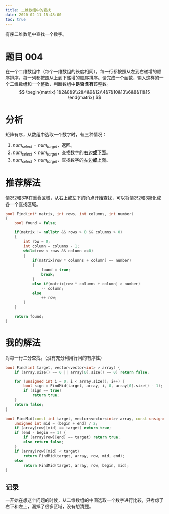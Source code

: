 ```yaml
---
title: 二维数组中的查找
date: 2020-02-11 15:48:00
toc: true
---
```

有序二维数组中查找一个数字。<!--more-->

# 题目 004

在一个二维数组中（每个一维数组的长度相同），每一行都按照从左到右递增的顺序排序，每一列都按照从上到下递增的顺序排序。请完成一个函数，输入这样的一个二维数组和一个整数，判断数组中**是否含有**该整数。
$$
\begin{matrix}
1&2&8&9\\2&4&9&12\\4&7&10&13\\6&8&11&15
\end{matrix}
$$

# 分析

矩阵有序，从数组中选取一个数字时，有三种情况：

1. $num_{select}=num_{target}$，返回。
2. $num_{select}<num_{target}$，查找数字的<u>右边**或**下面</u>。
3. $num_{select}>num_{target}$，查找数字的<u>左边**或**上面</u>。

# 推荐解法

情况2和3存在重叠区域，从右上或左下的角点开始查找，可以将情况2和3简化成各一个查找区域。

```c++
bool Find(int* matrix, int rows, int columns, int number)
{
    bool found = false;

    if(matrix != nullptr && rows > 0 && columns > 0)
    {
        int row = 0;
        int column = columns - 1;
        while(row < rows && column >=0)
        {
            if(matrix[row * columns + column] == number)
            {
                found = true;
                break;
            }
            else if(matrix[row * columns + column] > number)
                -- column;
            else
                ++ row;
        }
    }

    return found;
}
```

# 我的解法

对每一行二分查找。（没有充分利用行间的有序性）

```c++
bool Find(int target, vector<vector<int> > array) {
    if (array.size() == 0 || array[0].size() == 0) return false;

    for (unsigned int i = 0; i < array.size(); i++) {
        bool sign = FindMid(target, array, i, 0, array[0].size() - 1);
        if (sign == true)
            return true;
    }
    return false;
}

bool FindMid(const int target, vector<vector<int>> array, const unsigned int row, unsigned int begin, unsigned int end) {
    unsigned int mid = (begin + end) / 2;
    if (array[row][mid] == target) return true;
    if (end - begin == 1) {
        if (array[row][end] == target) return true;
        else return false;
    }
    if (array[row][mid] < target)
        return FindMid(target, array, row, mid, end);
    else
        return FindMid(target, array, row, begin, mid);
}
```

## 记录

一开始在想这个问题的时候，从二维数组的中间选取一个数字进行比较，只考虑了右下和左上，漏掉了很多区域，没有想清楚。